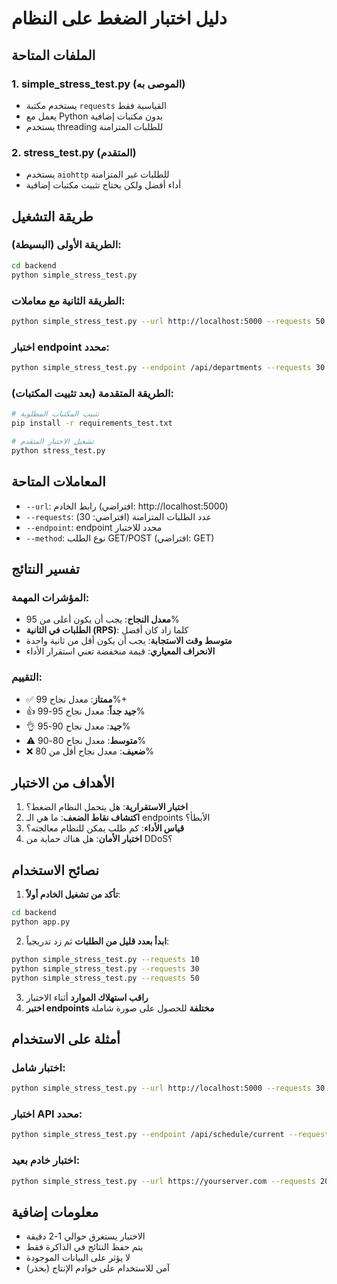 # دليل اختبار الضغط على النظام

## الملفات المتاحة

### 1. simple_stress_test.py (الموصى به)
- يستخدم مكتبة `requests` القياسية فقط
- يعمل مع Python بدون مكتبات إضافية
- يستخدم threading للطلبات المتزامنة

### 2. stress_test.py (المتقدم)
- يستخدم `aiohttp` للطلبات غير المتزامنة
- أداء أفضل ولكن يحتاج تثبيت مكتبات إضافية

## طريقة التشغيل

### الطريقة الأولى (البسيطة):
```bash
cd backend
python simple_stress_test.py
```

### الطريقة الثانية مع معاملات:
```bash
python simple_stress_test.py --url http://localhost:5000 --requests 50
```

### اختبار endpoint محدد:
```bash
python simple_stress_test.py --endpoint /api/departments --requests 30
```

### الطريقة المتقدمة (بعد تثبيت المكتبات):
```bash
# تثبيت المكتبات المطلوبة
pip install -r requirements_test.txt

# تشغيل الاختبار المتقدم
python stress_test.py
```

## المعاملات المتاحة

- `--url`: رابط الخادم (افتراضي: http://localhost:5000)
- `--requests`: عدد الطلبات المتزامنة (افتراضي: 30)
- `--endpoint`: endpoint محدد للاختبار
- `--method`: نوع الطلب GET/POST (افتراضي: GET)

## تفسير النتائج

### المؤشرات المهمة:
- **معدل النجاح**: يجب أن يكون أعلى من 95%
- **الطلبات في الثانية (RPS)**: كلما زاد كان أفضل
- **متوسط وقت الاستجابة**: يجب أن يكون أقل من ثانية واحدة
- **الانحراف المعياري**: قيمة منخفضة تعني استقرار الأداء

### التقييم:
- ✅ **ممتاز**: معدل نجاح 99%+
- 👍 **جيد جداً**: معدل نجاح 95-99%
- 👌 **جيد**: معدل نجاح 90-95%
- ⚠️ **متوسط**: معدل نجاح 80-90%
- ❌ **ضعيف**: معدل نجاح أقل من 80%

## الأهداف من الاختبار

1. **اختبار الاستقرارية**: هل يتحمل النظام الضغط؟
2. **اكتشاف نقاط الضعف**: ما هي الـ endpoints الأبطأ؟
3. **قياس الأداء**: كم طلب يمكن للنظام معالجته؟
4. **اختبار الأمان**: هل هناك حماية من DDoS؟

## نصائح الاستخدام

1. **تأكد من تشغيل الخادم أولاً**:
```bash
cd backend
python app.py
```

2. **ابدأ بعدد قليل من الطلبات** ثم زد تدريجياً:
```bash
python simple_stress_test.py --requests 10
python simple_stress_test.py --requests 30
python simple_stress_test.py --requests 50
```

3. **راقب استهلاك الموارد** أثناء الاختبار
4. **اختبر endpoints مختلفة** للحصول على صورة شاملة

## أمثلة على الاستخدام

### اختبار شامل:
```bash
python simple_stress_test.py --url http://localhost:5000 --requests 30
```

### اختبار API محدد:
```bash
python simple_stress_test.py --endpoint /api/schedule/current --requests 50
```

### اختبار خادم بعيد:
```bash
python simple_stress_test.py --url https://yourserver.com --requests 20
```

## معلومات إضافية

- الاختبار يستغرق حوالي 1-2 دقيقة
- يتم حفظ النتائج في الذاكرة فقط
- لا يؤثر على البيانات الموجودة
- آمن للاستخدام على خوادم الإنتاج (بحذر)